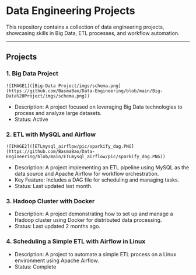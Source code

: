 # Data Engineering Projects

This repository contains a collection of data engineering projects, showcasing skills in Big Data, ETL processes, and workflow automation.

---

## Projects

### 1. **Big Data Project**

    ![IMAGE1]([Big-Data Project/imgs/schema.png](https://github.com/BasmaBao/Data-Engineering/blob/main/Big-Data%20Project/imgs/schema.png))
    
   - Description: A project focused on leveraging Big Data technologies to process and analyze large datasets.
   - Status: Active

### 2. **ETL with MySQL and Airflow**

    ![IMAGE2]([ETLmysql_airflow/pic/sparkify_dag.PNG](https://github.com/BasmaBao/Data-Engineering/blob/main/ETLmysql_airflow/pic/sparkify_dag.PNG))
       
   - Description: A project implementing an ETL pipeline using MySQL as the data source and Apache Airflow for workflow orchestration.
   - Key Feature: Includes a DAG file for scheduling and managing tasks.
   - Status: Last updated last month.

### 3. **Hadoop Cluster with Docker**
   - Description: A project demonstrating how to set up and manage a Hadoop cluster using Docker for distributed data processing.
   - Status: Last updated 2 months ago.

### 4. **Scheduling a Simple ETL with Airflow in Linux**

   - Description: A project to automate a simple ETL process on a Linux environment using Apache Airflow.
   - Status: Complete



